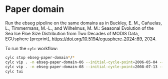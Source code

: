 # Paper domain

Run the ebseg pipeline on the same domains as in 
Buckley, E. M., Cañuelas, L., Timmermans, M.-L., and Wilhelmus, M. M.:
Seasonal Evolution of the Sea Ice Floe Size Distribution
from Two Decades of MODIS Data, EGUsphere [preprint],
https://doi.org/10.5194/egusphere-2024-89, 2024.

To run the `cylc` workflow:
```bash
cylc stop ebseg-paper-domain*/*
cylc vip . -n ebseg-paper-domain-06 --initial-cycle-point=2006-05-04 --final-cycle-point=2006-05-06
cylc vip . -n ebseg-paper-domain-08 --initial-cycle-point=2008-07-13 --final-cycle-point=2008-07-15
cylc tui
```